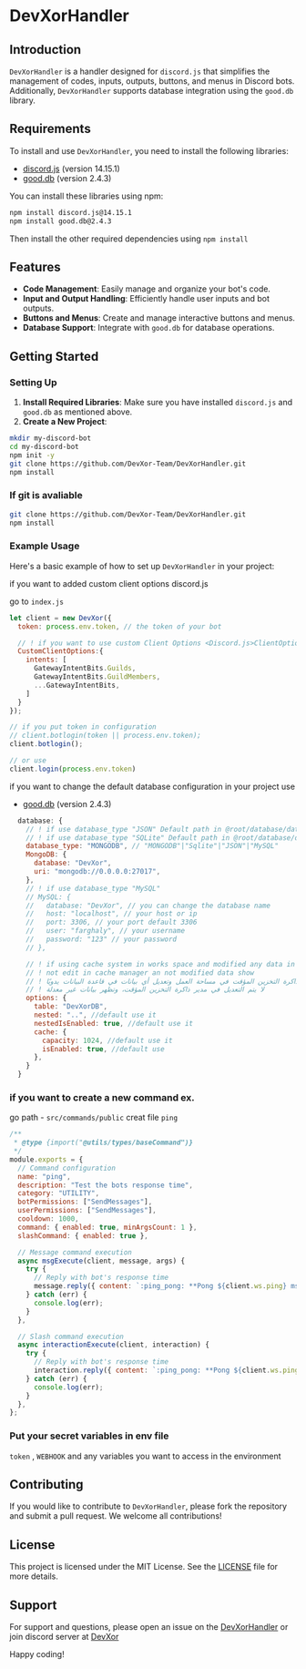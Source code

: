 ﻿
# DevXorHandler

## Introduction

`DevXorHandler` is a handler designed for `discord.js` that simplifies the management of codes, inputs, outputs, buttons, and menus in Discord bots. Additionally, `DevXorHandler` supports database integration using the `good.db` library.

## Requirements

To install and use `DevXorHandler`, you need to install the following libraries:

- [discord.js](https://www.npmjs.com/package/discord.js) (version 14.15.1)
- [good.db](https://www.npmjs.com/package/good.db) (version 2.4.3)

You can install these libraries using npm:

```sh
npm install discord.js@14.15.1
npm install good.db@2.4.3
```

Then install the other required dependencies using `npm install` 

## Features

- **Code Management**: Easily manage and organize your bot's code.
- **Input and Output Handling**: Efficiently handle user inputs and bot outputs.
- **Buttons and Menus**: Create and manage interactive buttons and menus.
- **Database Support**: Integrate with `good.db` for database operations.

## Getting Started

### Setting Up

1. **Install Required Libraries**: Make sure you have installed `discord.js` and `good.db` as mentioned above.
2. **Create a New Project**:
 ```sh
mkdir my-discord-bot
cd my-discord-bot
npm init -y
git clone https://github.com/DevXor-Team/DevXorHandler.git
npm install 
```
  ### If git is avaliable
```sh
git clone https://github.com/DevXor-Team/DevXorHandler.git 
npm install 
```

### Example Usage

Here's a basic example of how to set up `DevXorHandler` in your project:

if you want to added custom client options discord.js 

go to `index.js`

```js
let client = new DevXor({
  token: process.env.token, // the token of your bot

  // ! if you want to use custom Client Options <Discord.js>ClientOptions
  CustomClientOptions:{
    intents: [
      GatewayIntentBits.Guilds,
      GatewayIntentBits.GuildMembers,
      ...GatewayIntentBits,
    ]
  }
});

// if you put token in configuration  
// client.botlogin(token || process.env.token);
client.botlogin();

// or use
client.login(process.env.token)
```

if you want to change the default database configuration in your project use 
- [good.db](https://www.npmjs.com/package/good.db) (version 2.4.3)


```js
  database: {
    // ! if use database_type "JSON" Default path in @root/database/database.json
    // ! if use database_type "SQLite" Default path in @root/database/database.Sqlite
    database_type: "MONGODB", // "MONGODB"|"Sqlite"|"JSON"|"MySQL"
    MongoDB: {
      database: "DevXor",
      uri: "mongodb://0.0.0.0:27017",
    },
    // ! if use database_type "MySQL"
    // MySQL: {
    //   database: "DevXor", // you can change the database name 
    //   host: "localhost", // your host or ip 
    //   port: 3306, // your port default 3306
    //   user: "farghaly", // your username
    //   password: "123" // your password
    // },

    // ! if using cache system in works space and modified any data in database manually,
    // ! not edit in cache manager an not modified data show
    // ! في حالة استخدام نظام ذاكرة التخزين المؤقت في مساحة العمل وتعديل أي بيانات في قاعدة البيانات يدويًا،
    // ! لا يتم التعديل في مدير ذاكرة التخزين المؤقت، وتظهر بيانات غير معدلة
    options: {
      table: "DevXorDB",
      nested: "..", //default use it 
      nestedIsEnabled: true, //default use it 
      cache: {
        capacity: 1024, //default use it 
        isEnabled: true, //default use
      },
    }
  }
```
### if you want to create a new command ex.

go path - `src/commands/public`
creat file `ping`
```js
/**
 * @type {import("@utils/types/baseCommand")}
 */
module.exports = {
  // Command configuration
  name: "ping",
  description: "Test the bots response time",
  category: "UTILITY",
  botPermissions: ["SendMessages"],
  userPermissions: ["SendMessages"],
  cooldown: 1000,
  command: { enabled: true, minArgsCount: 1 },
  slashCommand: { enabled: true },

  // Message command execution
  async msgExecute(client, message, args) {
    try {
      // Reply with bot's response time
      message.reply({ content: `:ping_pong: **Pong ${client.ws.ping} ms**` });
    } catch (err) {
      console.log(err);
    }
  },

  // Slash command execution
  async interactionExecute(client, interaction) {
    try {
      // Reply with bot's response time
      interaction.reply({ content: `:ping_pong: **Pong ${client.ws.ping} ms**`, ephemeral: true });
    } catch (err) {
      console.log(err);
    }
  },
};

```
### Put your secret variables in env file 
`token` , `WEBHOOK` and any variables you want to access in the environment 
## Contributing

If you would like to contribute to `DevXorHandler`, please fork the repository and submit a pull request. We welcome all contributions!

## License

This project is licensed under the MIT License. See the [LICENSE](LICENSE) file for more details.


## Support

For support and questions, please open an issue on the [DevXorHandler](https://github.com/DevXor-Team/DevXorHandler) or join discord server at [DevXor](https://discord.gg/devxor)

Happy coding!
